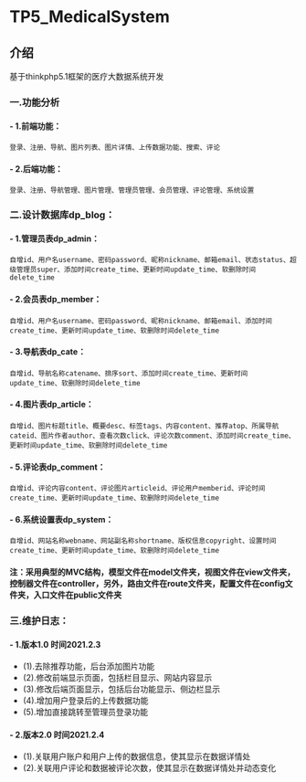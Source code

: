 # TP5_MedicalSystem

## 介绍
基于thinkphp5.1框架的医疗大数据系统开发

### 一.功能分析

#### - 1.前端功能：

	登录、注册、导航、图片列表、图片详情、上传数据功能、搜索、评论
#### - 2.后端功能：

	登录、注册、导航管理、图片管理、管理员管理、会员管理、评论管理、系统设置
	
### 二.设计数据库dp_blog：

#### - 1.管理员表dp_admin：

    自增id、用户名username、密码password、昵称nickname、邮箱email、状态status、超级管理员super、添加时间create_time、更新时间update_time、软删除时间delete_time

#### - 2.会员表dp_member：

    自增id、用户名username、密码password、昵称nickname、邮箱email、添加时间create_time、更新时间update_time、软删除时间delete_time

#### - 3.导航表dp_cate：

    自增id、导航名称catename、排序sort、添加时间create_time、更新时间update_time、软删除时间delete_time

#### - 4.图片表dp_article：

    自增id、图片标题title、概要desc、标签tags、内容content、推荐atop、所属导航cateid、图片作者author、查看次数click、评论次数comment、添加时间create_time、更新时间update_time、软删除时间delete_time

#### - 5.评论表dp_comment：

    自增id、评论内容content、评论图片articleid、评论用户memberid、评论时间create_time、更新时间update_time、软删除时间delete_time

#### - 6.系统设置表dp_system：

    自增id、网站名称webname、网站副名称shortname、版权信息copyright、设置时间create_time、更新时间update_time、软删除时间delete_time

#### 注：采用典型的MVC结构，模型文件在model文件夹，视图文件在view文件夹，控制器文件在controller，另外，路由文件在route文件夹，配置文件在config文件夹，入口文件在public文件夹

	
### 三.维护日志：

#### - 1.版本1.0  时间2021.2.3

- (1).去除推荐功能，后台添加图片功能
- (2).修改前端显示页面，包括栏目显示、网站内容显示
- (3).修改后端页面显示，包括后台功能显示、侧边栏显示
- (4).增加用户登录后的上传数据功能 
- (5).增加直接跳转至管理员登录功能

#### - 2.版本2.0  时间2021.2.4

- (1).关联用户账户和用户上传的数据信息，使其显示在数据详情处
- (2).关联用户评论和数据被评论次数，使其显示在数据详情处并动态变化
